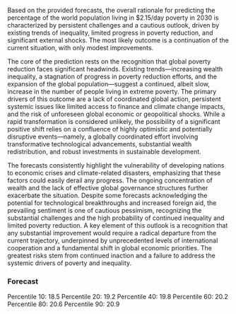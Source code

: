 Based on the provided forecasts, the overall rationale for predicting the percentage of the world population living in $2.15/day poverty in 2030 is characterized by persistent challenges and a cautious outlook, driven by existing trends of inequality, limited progress in poverty reduction, and significant external shocks. The most likely outcome is a continuation of the current situation, with only modest improvements.

The core of the prediction rests on the recognition that global poverty reduction faces significant headwinds. Existing trends—increasing wealth inequality, a stagnation of progress in poverty reduction efforts, and the expansion of the global population—suggest a continued, albeit slow, increase in the number of people living in extreme poverty. The primary drivers of this outcome are a lack of coordinated global action, persistent systemic issues like limited access to finance and climate change impacts, and the risk of unforeseen global economic or geopolitical shocks.  While a rapid transformation is considered unlikely, the possibility of a significant positive shift relies on a confluence of highly optimistic and potentially disruptive events—namely, a globally coordinated effort involving transformative technological advancements, substantial wealth redistribution, and robust investments in sustainable development.

The forecasts consistently highlight the vulnerability of developing nations to economic crises and climate-related disasters, emphasizing that these factors could easily derail any progress.  The ongoing concentration of wealth and the lack of effective global governance structures further exacerbate the situation.  Despite some forecasts acknowledging the potential for technological breakthroughs and increased foreign aid, the prevailing sentiment is one of cautious pessimism, recognizing the substantial challenges and the high probability of continued inequality and limited poverty reduction. A key element of this outlook is a recognition that any substantial improvement would require a radical departure from the current trajectory, underpinned by unprecedented levels of international cooperation and a fundamental shift in global economic priorities.  The greatest risks stem from continued inaction and a failure to address the systemic drivers of poverty and inequality.

### Forecast

Percentile 10: 18.5
Percentile 20: 19.2
Percentile 40: 19.8
Percentile 60: 20.2
Percentile 80: 20.6
Percentile 90: 20.9